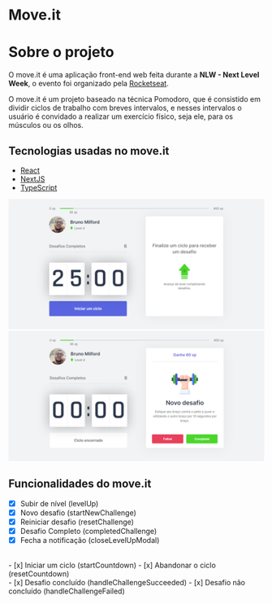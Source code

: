 # Move.it

# Sobre o projeto 

O move.it é uma aplicação front-end web feita durante a **NLW - Next Level Week**, o evento foi organizado pela 
<a href="https://rocketseat.com.br/">Rocketseat</a>.

O move.it é um projeto baseado na técnica Pomodoro, que é consistido em dividir ciclos de trabalho com breves intervalos, 
e nesses intervalos o usuário é convidado a realizar um exercício físico, seja ele, para os músculos ou os olhos.

## Tecnologias usadas no move.it

- [React](https://pt-br.reactjs.org/)
- [NextJS](https://nextjs.org/)
- [TypeScript](https://www.typescriptlang.org/)

<img src="./imgs/img_1.PNG" />
<img src="./imgs/img_2.PNG" />

## Funcionalidades do move.it 

- [x] Subir de nível (levelUp)
- [x] Novo desafio (startNewChallenge)
- [x] Reiniciar desafio (resetChallenge) 
- [x] Desafio Completo (completedChallenge)
- [x] Fecha a notificação (closeLevelUpModal)
<br/>
- [x] Iniciar um ciclo (startCountdown)
- [x] Abandonar o ciclo (resetCountdown)
<br/>
- [x] Desafio concluído (handleChallengeSucceeded)
- [x] Desafio não concluído (handleChallengeFailed)

